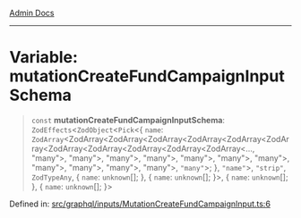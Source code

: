 [Admin Docs](/)

***

# Variable: mutationCreateFundCampaignInputSchema

> `const` **mutationCreateFundCampaignInputSchema**: `ZodEffects`\<`ZodObject`\<`Pick`\<\{ `name`: `ZodArray`\<ZodArray\<ZodArray\<ZodArray\<ZodArray\<ZodArray\<ZodArray\<ZodArray\<ZodArray\<ZodArray\<ZodArray\<ZodArray\<..., "many"\>, "many"\>, "many"\>, "many"\>, "many"\>, "many"\>, "many"\>, "many"\>, "many"\>, "many"\>, "many"\>, `"many"`\>; \}, `"name"`\>, `"strip"`, `ZodTypeAny`, \{ `name`: `unknown`[]; \}, \{ `name`: `unknown`[]; \}\>, \{ `name`: `unknown`[]; \}, \{ `name`: `unknown`[]; \}\>

Defined in: [src/graphql/inputs/MutationCreateFundCampaignInput.ts:6](https://github.com/PurnenduMIshra129th/talawa-api/blob/dd95e2d2302936a5436289a9e626f7f4e2b14e02/src/graphql/inputs/MutationCreateFundCampaignInput.ts#L6)
